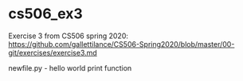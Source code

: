 # cs506_ex3
Exercise 3 from CS506 spring 2020: https://github.com/gallettilance/CS506-Spring2020/blob/master/00-git/exercises/exercise3.md

newfile.py - hello world print function
